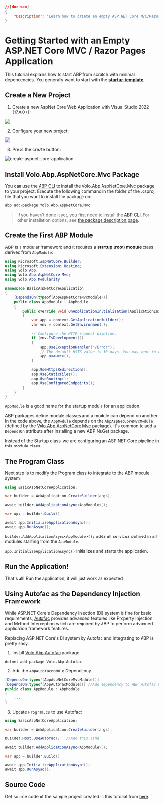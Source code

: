 ```json
//[doc-seo]
{
    "Description": "Learn how to create an empty ASP.NET Core MVC/Razor Pages application with ABP, minimizing dependencies for a fresh start."
}
```

# Getting Started with an Empty ASP.NET Core MVC / Razor Pages Application

This tutorial explains how to start ABP from scratch with minimal dependencies. You generally want to start with the **[startup template](../get-started/layered-web-application.md)**.

## Create a New Project

1. Create a new AspNet Core Web Application with Visual Studio 2022 (17.0.0+):

![](../images/create-new-aspnet-core-application-v2.png)

2. Configure your new project:

![](../images/select-empty-web-application-v2.png)

3. Press the create button:

![create-aspnet-core-application](../images/create-aspnet-core-application.png)

## Install Volo.Abp.AspNetCore.Mvc Package

You can use the [ABP CLI](../cli) to install the Volo.Abp.AspNetCore.Mvc package to your project. Execute the following command in the folder of the .csproj file that you want to install the package on:

````bash
abp add-package Volo.Abp.AspNetCore.Mvc
````

> If you haven't done it yet, you first need to install the [ABP CLI](../cli). For other installation options, see [the package description page](https://abp.io/package-detail/Volo.Abp.AspNetCore.Mvc).

## Create the First ABP Module

ABP is a modular framework and it requires a **startup (root) module** class derived from ``AbpModule``:

````C#
using Microsoft.AspNetCore.Builder;
using Microsoft.Extensions.Hosting;
using Volo.Abp;
using Volo.Abp.AspNetCore.Mvc;
using Volo.Abp.Modularity;

namespace BasicAspNetCoreApplication
{
    [DependsOn(typeof(AbpAspNetCoreMvcModule))]
    public class AppModule : AbpModule
    {
        public override void OnApplicationInitialization(ApplicationInitializationContext context)
        {
            var app = context.GetApplicationBuilder();
            var env = context.GetEnvironment();

            // Configure the HTTP request pipeline.
            if (env.IsDevelopment())
            {
                app.UseExceptionHandler("/Error");
                // The default HSTS value is 30 days. You may want to change this for production scenarios, see https://aka.ms/aspnetcore-hsts.
                app.UseHsts();
            }

            app.UseHttpsRedirection();
            app.UseStaticFiles();
            app.UseRouting();
            app.UseConfiguredEndpoints();
        }
    }
}
````

``AppModule`` is a good name for the startup module for an application.

ABP packages define module classes and a module can depend on another. In the code above, the ``AppModule`` depends on the ``AbpAspNetCoreMvcModule`` (defined by the [Volo.Abp.AspNetCore.Mvc](https://www.nuget.org/packages/Volo.Abp.AspNetCore.Mvc) package). It's common to add a ``DependsOn`` attribute after installing a new ABP NuGet package.

Instead of the Startup class, we are configuring an ASP.NET Core pipeline in this module class.

## The Program Class

Next step is to modify the Program class to integrate to the ABP module system:

````C#
using BasicAspNetCoreApplication;

var builder = WebApplication.CreateBuilder(args);

await builder.AddApplicationAsync<AppModule>();

var app = builder.Build();

await app.InitializeApplicationAsync();
await app.RunAsync();
````

``builder.AddApplicationAsync<AppModule>();`` adds all services defined in all modules starting from the ``AppModule``.

``app.InitializeApplicationAsync()`` initializes and starts the application.

## Run the Application!

That's all! Run the application, it will just work as expected.

## Using Autofac as the Dependency Injection Framework

While ASP.NET Core's Dependency Injection (DI) system is fine for basic requirements, [Autofac](https://autofac.org/) provides advanced features like Property Injection and Method Interception which are required by ABP to perform advanced application framework features.

Replacing ASP.NET Core's DI system by Autofac and integrating to ABP is pretty easy.

1. Install [Volo.Abp.Autofac](https://www.nuget.org/packages/Volo.Abp.Autofac) package

````
dotnet add package Volo.Abp.Autofac
````

2. Add the ``AbpAutofacModule`` Dependency

````C#
[DependsOn(typeof(AbpAspNetCoreMvcModule))]
[DependsOn(typeof(AbpAutofacModule))] //Add dependency to ABP Autofac module
public class AppModule : AbpModule
{
    ...
}
````

3. Update `Program.cs` to use Autofac:

````C#
using BasicAspNetCoreApplication;

var builder = WebApplication.CreateBuilder(args);

builder.Host.UseAutofac();  //Add this line

await builder.AddApplicationAsync<AppModule>();

var app = builder.Build();

await app.InitializeApplicationAsync();
await app.RunAsync();
````

## Source Code

Get source code of the sample project created in this tutorial from [here](https://github.com/abpframework/abp-samples/tree/master/BasicAspNetCoreApplication).

